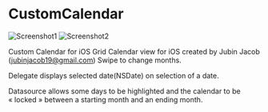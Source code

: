 CustomCalendar
==============

![Screenshot1](Screenshots/Screenshot1.png "Screenshot1") ![Screenshot2](Screenshots/Screenshot2.png "Screenshot2")


Custom Calendar for iOS
Grid Calendar view for iOS created by Jubin Jacob  (jubinjacob19@gmail.com)
Swipe to change months.

Delegate displays selected date(NSDate) on selection of a date. 

Datasource allows some days to be highlighted and the calendar to be « locked » between a starting month and an ending month.
